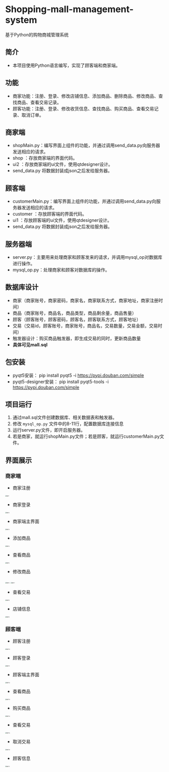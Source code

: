 # Shopping-mall-management-system
基于Python的购物商城管理系统

## 简介
- 本项目使用Python语言编写，实现了顾客端和商家端。

## 功能
- 商家功能：注册、登录、修改店铺信息、添加商品、删除商品、修改商品、查找商品、查看交易记录。
- 顾客功能：注册、登录、修改收货信息、查找商品、购买商品、查看交易记录、取消订单。

## 商家端
- shopMain.py：编写界面上组件的功能，并通过调用send_data.py向服务器发送相应的请求。
- shop ：存放商家端的界面代码。
- ui2 ：存放商家端的ui文件，使用qtdesigner设计。
- send_data.py 将数据封装成json之后发给服务器。

## 顾客端
- customerMain.py：编写界面上组件的功能，并通过调用send_data.py向服务器发送相应的请求。
- customer ：存放顾客端的界面代码。
- ui1 ：存放顾客端的ui文件，使用qtdesigner设计。
- send_data.py 将数据封装成json之后发给服务器。

## 服务器端
- server.py：主要用来处理商家和顾客发来的请求，并调用mysql_op对数据库进行操作。
- mysql_op.py：处理商家和顾客对数据库的操作。

## 数据库设计
- 商家（商家账号，商家密码，商家名，商家联系方式，商家地址，商家注册时间）
- 商品（商家账号，商品名，商品类型，商品剩余量，商品售量）
- 顾客（顾客账号，顾客密码，顾客名，顾客联系方式，顾客地址）
- 交易（交易id，顾客账号，商家账号，商品名，交易数量，交易金额，交易时间）
- 触发器设计：购买商品触发器，即生成交易的同时，更新商品数量
- **具体可见mall.sql**

## 包安装
- pyqt5安装：
pip install pyqt5 -i https://pypi.douban.com/simple
- pyqt5-designer安装：
pip install pyqt5-tools -i https://pypi.douban.com/simple

## 项目运行

1. 通过mall.sql文件创建数据库、相关数据表和触发器。
2. 修改 `mysql_op.py` 文件中的8-11行，配置数据库连接信息
3. 运行server.py文件，即开启服务器。
4. 若是商家，就运行shopMain.py文件；若是顾客，就运行customerMain.py文件。

## 界面展示

### 商家端

- 商家注册

<img src="pic\图片1.jpg" alt="图片1" style="zoom:25%;" />

- 商家登录

<img src="pic\图片2.jpg" alt="图片2" style="zoom:25%;" />

- 商家端主界面

<img src="pic\图片3.jpg" alt="图片3" style="zoom:25%;" />

- 添加商品

<img src="pic\图片4.jpg" alt="图片4" style="zoom:25%;" />

- 查看商品

<img src="pic\图片5.jpg" alt="图片5" style="zoom:25%;" />

- 修改商品

<img src="pic\图片6.jpg" alt="图片6" style="zoom:25%;" />

<img src="pic\图片7.jpg" alt="图片7" style="zoom:25%;" />

- 查看交易

<img src="pic\图片8.jpg" alt="图片8" style="zoom:25%;" />

- 店铺信息

<img src="pic\图片9.jpg" alt="图片9" style="zoom:25%;" />

### 顾客端

- 顾客注册

<img src="pic\图片10.jpg" alt="图片10" style="zoom:25%;" />

- 顾客登录

<img src="pic\图片11.jpg" alt="图片11" style="zoom:25%;" />

- 顾客端主界面

<img src="pic\图片12.jpg" alt="图片12" style="zoom:25%;" />

- 查看商品

<img src="pic\图片13.jpg" alt="图片13" style="zoom:25%;" />

- 购买商品

<img src="pic\图片14.jpg" alt="图片14" style="zoom:25%;" />

- 查看交易

<img src="pic\图片15.jpg" alt="图片15" style="zoom:25%;" />

- 取消交易

<img src="pic\图片16.jpg" alt="图片16" style="zoom:25%;" />

- 顾客信息

<img src="pic\图片17.jpg" alt="图片17" style="zoom:25%;" />
